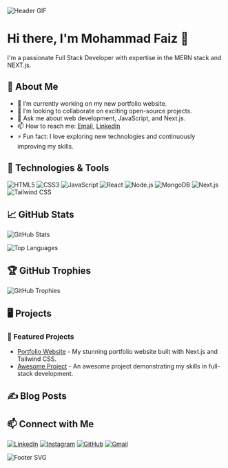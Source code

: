 <!-- Header Section with GIF -->
![Header GIF](https://i.giphy.com/media/v1.Y2lkPTc5MGI3NjExbzAxbzdwZmdhNDJpem1ja2lreDFzbjhyaGJmMnd0ODhvaXg0NDhyeSZlcD12MV9pbnRlcm5hbF9naWZfYnlfaWQmY3Q9Zw/2IudUHdI075HL02Pkk/giphy.gif)

# Hi there, I'm Mohammad Faiz 👋

<!-- Short Intro with an Emoji -->
I'm a passionate Full Stack Developer with expertise in the MERN stack and NEXT.js.

## 🚀 About Me

- 🌱 I’m currently working on my new portfolio website.
- 👯 I’m looking to collaborate on exciting open-source projects.
- 💬 Ask me about web development, JavaScript, and Next.js.
- 📫 How to reach me: [Email](mailto:myyard789@gmail.com), [LinkedIn](www.linkedin.com/in/mohammad-faiz-a8596b309)
- ⚡ Fun fact: I love exploring new technologies and continuously improving my skills.

## 🔧 Technologies & Tools

<!-- Technology Badges -->
![HTML5](https://img.shields.io/badge/HTML5-E34F26?style=for-the-badge&logo=html5&logoColor=white)
![CSS3](https://img.shields.io/badge/CSS3-1572B6?style=for-the-badge&logo=css3&logoColor=white)
![JavaScript](https://img.shields.io/badge/JavaScript-F7DF1E?style=for-the-badge&logo=javascript&logoColor=black)
![React](https://img.shields.io/badge/React-20232A?style=for-the-badge&logo=react&logoColor=61DAFB)
![Node.js](https://img.shields.io/badge/Node.js-43853D?style=for-the-badge&logo=node-dot-js&logoColor=white)
![MongoDB](https://img.shields.io/badge/MongoDB-47A248?style=for-the-badge&logo=mongodb&logoColor=white)
![Next.js](https://img.shields.io/badge/Next.js-000000?style=for-the-badge&logo=next-dot-js&logoColor=white)
![Tailwind CSS](https://img.shields.io/badge/Tailwind_CSS-38B2AC?style=for-the-badge&logo=tailwind-css&logoColor=white)

## 📈 GitHub Stats

<!-- GitHub Stats Card -->
![GitHub Stats](https://github-readme-stats.vercel.app/api?username=mohammadfaiz2722&show_icons=true&theme=radical)

<!-- Top Languages Card -->
![Top Languages](https://github-readme-stats.vercel.app/api/top-langs/?username=mohammadfaiz2722&layout=compact&theme=radical)

## 🏆 GitHub Trophies

<!-- GitHub Trophies -->
![GitHub Trophies](https://github-profile-trophy.vercel.app/?username=mohammadfaiz2722&theme=radical&no-frame=true&row=1&column=6)

## 🖥️ Projects

<!-- Project Section with animated icons -->
### 🌟 Featured Projects

- [Portfolio Website](https://github.com/mohammadfaiz2722/portfolio) - My stunning portfolio website built with Next.js and Tailwind CSS.
- [Awesome Project](https://github.com/mohammadfaiz2722/awesome-project) - An awesome project demonstrating my skills in full-stack development.

## ✍️ Blog Posts

<!-- Latest Blog Posts Section -->
<!-- BLOG-POST-LIST:START -->
<!-- BLOG-POST-LIST:END -->

## 📫 Connect with Me

<!-- Social Media Links with Icons -->
[![LinkedIn](https://img.shields.io/badge/LinkedIn-0077B5?style=for-the-badge&logo=linkedin&logoColor=white)](https://www.linkedin.com/in/your-linkedin/)
[![Instagram](https://img.shields.io/badge/Instagram-E4405F?style=for-the-badge&logo=instagram&logoColor=white)](https://www.instagram.com/your-instagram/)
[![GitHub](https://img.shields.io/badge/GitHub-181717?style=for-the-badge&logo=github&logoColor=white)](https://github.com/mohammadfaiz2722)
[![Gmail](https://img.shields.io/badge/Gmail-D14836?style=for-the-badge&logo=gmail&logoColor=white)](mailto:your-email@gmail.com)

<!-- Footer with an animated SVG -->
![Footer SVG](https://raw.githubusercontent.com/mohammadfaiz2722/mohammadfaiz2722/main/assets/footer.svg)
